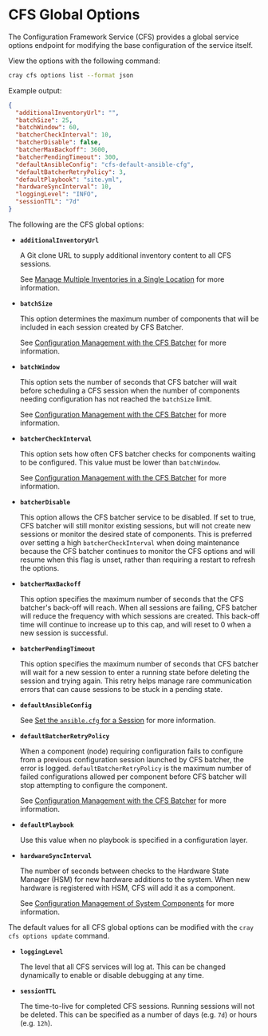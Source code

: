 # CFS Global Options

The Configuration Framework Service \(CFS\) provides a global service options endpoint for modifying the base configuration of the service itself.

View the options with the following command:

```bash
cray cfs options list --format json
```

Example output:

```json
{
  "additionalInventoryUrl": "",
  "batchSize": 25,
  "batchWindow": 60,
  "batcherCheckInterval": 10,
  "batcherDisable": false,
  "batcherMaxBackoff": 3600,
  "batcherPendingTimeout": 300,
  "defaultAnsibleConfig": "cfs-default-ansible-cfg",
  "defaultBatcherRetryPolicy": 3,
  "defaultPlaybook": "site.yml",
  "hardwareSyncInterval": 10,
  "loggingLevel": "INFO",
  "sessionTTL": "7d"
}
```

The following are the CFS global options:

* **`additionalInventoryUrl`**

  A Git clone URL to supply additional inventory content to all CFS sessions.

  See [Manage Multiple Inventories in a Single Location](Manage_Multiple_Inventories_in_a_Single_Location.md) for more information.

* **`batchSize`**

  This option determines the maximum number of components that will be included in each session created by CFS Batcher.

  See [Configuration Management with the CFS Batcher](Configuration_Management_with_the_CFS_Batcher.md) for more information.

* **`batchWindow`**

  This option sets the number of seconds that CFS batcher will wait before scheduling a CFS session when the number of components needing configuration has not reached the `batchSize` limit.

  See [Configuration Management with the CFS Batcher](Configuration_Management_with_the_CFS_Batcher.md) for more information.

* **`batcherCheckInterval`**

  This option sets how often CFS batcher checks for components waiting to be configured. This value must be lower than `batchWindow`.

  See [Configuration Management with the CFS Batcher](Configuration_Management_with_the_CFS_Batcher.md) for more information.

* **`batcherDisable`**

  This option allows the CFS batcher service to be disabled.
  If set to true, CFS batcher will still monitor existing sessions, but will not create new sessions or monitor the desired state of components.
  This is preferred over setting a high `batcherCheckInterval` when doing maintenance because the CFS batcher continues to monitor the CFS options and will resume when this flag is unset, rather than requiring a restart to refresh the options.

* **`batcherMaxBackoff`**

  This option specifies the maximum number of seconds that the CFS batcher's back-off will reach.
  When all sessions are failing, CFS batcher will reduce the frequency with which sessions are created.
  This back-off time will continue to increase up to this cap, and will reset to 0 when a new session is successful.

* **`batcherPendingTimeout`**

  This option specifies the maximum number of seconds that CFS batcher will wait for a new session to enter a running state before deleting the session and trying again.
  This retry helps manage rare communication errors that can cause sessions to be stuck in a pending state.

* **`defaultAnsibleConfig`**

  See [Set the `ansible.cfg` for a Session](Set_the_ansible-cfg_for_a_Session.md) for more information.

* **`defaultBatcherRetryPolicy`**

  When a component \(node\) requiring configuration fails to configure from a previous configuration session launched by CFS batcher, the error is logged.
  `defaultBatcherRetryPolicy` is the maximum number of failed configurations allowed per component before CFS batcher will stop attempting to configure the component.

  See [Configuration Management with the CFS Batcher](Configuration_Management_with_the_CFS_Batcher.md) for more information.

* **`defaultPlaybook`**

  Use this value when no playbook is specified in a configuration layer.

* **`hardwareSyncInterval`**

  The number of seconds between checks to the Hardware State Manager \(HSM\) for new hardware additions to the system. When new hardware is registered with HSM, CFS will add it as a component.

  See [Configuration Management of System Components](Configuration_Management_of_System_Components.md) for more information.

The default values for all CFS global options can be modified with the `cray cfs options update` command.

* **`loggingLevel`**

  The level that all CFS services will log at.
  This can be changed dynamically to enable or disable debugging at any time.

* **`sessionTTL`**

  The time-to-live for completed CFS sessions.
  Running sessions will not be deleted.
  This can be specified as a number of days (e.g. `7d`) or hours (e.g. `12h`).
